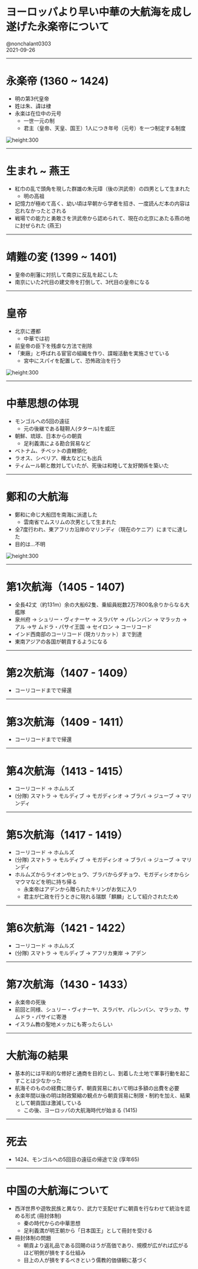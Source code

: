 # ヨーロッパより早い中華の大航海を成し遂げた永楽帝について
@nonchalant0303  
2021-09-26

---

# 永楽帝 (1360 ~ 1424)

- 明の第3代皇帝
- 姓は朱、諱は棣
- 永楽は在位中の元号
    - 一世一元の制
    - 君主（皇帝、天皇、国王）1人につき年号（元号）を一つ制定する制度

![height:300](ihara/eirakutei1.jpeg)

---

# 生まれ ~ 燕王

- 紅巾の乱で頭角を現した群雄の朱元璋（後の洪武帝）の四男として生まれた
    - 明の高祖
- 記憶力が極めて高く、幼い頃は早朝から学者を招き、一度読んだ本の内容は忘れなかったとされる
- 戦場での能力と勇敢さを洪武帝から認められて、現在の北京にあたる燕の地に封ぜられた (燕王)

---

# 靖難の変 (1399 ~ 1401)

- 皇帝の削藩に対抗して南京に反乱を起こした
- 南京にいた2代目の建文帝を打倒して、3代目の皇帝になる

---

# 皇帝

- 北京に遷都
    - 中華では初
- 前皇帝の臣下を残虐な方法で削除
- 「東廠」と呼ばれる宦官の組織を作り、諜報活動を実施させている
    - 宮中にスパイを配置して、恐怖政治を行う

![height:300](ihara/eirakutei2.png)

---

# 中華思想の体現

- モンゴルへの5回の遠征
    - 元の後継である韃靼人(タタール)を威圧
- 朝鮮、琉球、日本からの朝貢
    - 足利義満による勘合貿易など
- ベトナム、チベットの直轄領化
- ラオス、シベリア、樺太などにも出兵
- ティムール朝と敵対していたが、死後は和睦して友好関係を築いた

---

# 鄭和の大航海

- 鄭和に命じ大船団を南海に派遣した
    - 雲南省でムスリムの次男として生まれた
- 全7度行われ、東アフリカ沿岸のマリンディ（現在のケニア）にまでに達した
- 目的は...不明

![height:300](ihara/eirakutei3.jpeg)

---

# 第1次航海（1405 - 1407)

- 全長42丈（約131m）余の大船62隻、乗組員総数2万7800名余りからなる大艦隊
- 泉州府 → シュリー・ヴィナーヤ → スラバヤ → パレンバン → マラッカ → アル →サ ムドラ・パサイ王国 → セイロン → コーリコード
- インド西南部のコーリコード (現カリカット）まで到達
- 東南アジアの各国が朝貢するようになる

---

# 第2次航海（1407 - 1409）

- コーリコードまでで帰還

---

# 第3次航海（1409 - 1411）

- コーリコードまでで帰還

---

# 第4次航海（1413 - 1415）

- コーリコード → ホムルズ
- (分隊) スマトラ → モルディブ → モガディシオ → ブラバ → ジューブ → マリンディ

---

# 第5次航海（1417 - 1419）

- コーリコード → ホムルズ
- (分隊) スマトラ → モルディブ → モガディシオ → ブラバ → ジューブ → マリンディ
- ホルムズからライオンやヒョウ、ブラバからダチョウ、モガディシオからシマウマなどを明に持ち帰る
    - 永楽帝はアデンから贈られたキリンがお気に入り
    - 君主が仁政を行うときに現れる瑞獣「麒麟」として紹介されたため

---

# 第6次航海（1421 - 1422）

- コーリコード → ホムルズ
- (分隊) スマトラ → モルディブ → アフリカ東岸 → アデン

---

# 第7次航海（1430 - 1433）

- 永楽帝の死後
- 前回と同様、シュリー・ヴィナーヤ、スラバヤ、パレンバン、マラッカ、サムドラ・パサイに寄港
- イスラム教の聖地メッカにも寄ったらしい

---

# 大航海の結果

- 基本的には平和的な修好と通商を目的とし、到着した土地で軍事行動を起こすことは少なかった
- 航海そのものの経費に限らず、朝貢貿易において明は多額の出費を必要
- 永楽年間以後の明は財政緊縮の観点から朝貢貿易に制限・制約を加え、結果として朝貢国は激減している
    - この後、ヨーロッパの大航海時代が始まる (1415)

---

# 死去

- 1424、モンゴルへの5回目の遠征の帰途で没 (享年65)

---

# 中国の大航海について

- 西洋世界や遊牧民族と異なり、武力で支配せずに朝貢を行なわせて統治を認める形式 (冊封体制)
    - 秦の時代からの中華思想
    - 足利義満が明王朝から「日本国王」として冊封を受ける
- 冊封体制の問題
    - 朝貢より返礼品である回賜のほうが高価であり、規模が広がれば広がるほど明側が損をする仕組み
    - 目上の人が損をするべきという儒教的価値観に基づく
